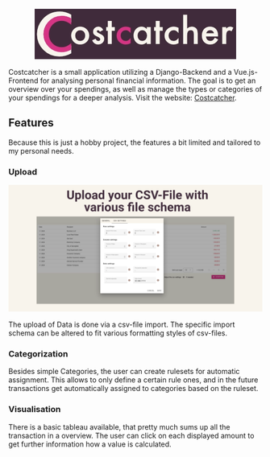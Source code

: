 <p align="center">
  <img src="https://github.com/codingBeanie/CostCatcher/blob/main/frontend-vue/src/assets/costcatcher_logo_prim.webp" alt="Costcatcher Logo">
</p>

Costcatcher is a small application utilizing a Django-Backend and a Vue.js-Frontend for analysing personal financial information. The goal is to get an overview over your spendings, as well as manage the types or categories of your spendings for a deeper analysis.
Visit the website: [Costcatcher](costcatcher.cbeanie.com).

## Features
Because this is just a hobby project, the features a bit limited and tailored to my personal needs.

### Upload

<p align="center">
  <img src="https://github.com/codingBeanie/CostCatcher/blob/main/frontend-vue/src/assets/upload.webp" alt="Costcatcher Logo">
</p>

The upload of Data is done via a csv-file import. The specific import schema can be altered to fit various formatting styles of csv-files. 

### Categorization
Besides simple Categories, the user can create rulesets for automatic assignment. This allows to only define a certain rule ones, and in the future transactions get automatically assigned to categories based on the ruleset.

### Visualisation
There is a basic tableau available, that pretty much sums up all the transaction in a overview. The user can click on each displayed amount to get further information how a value is calculated.
